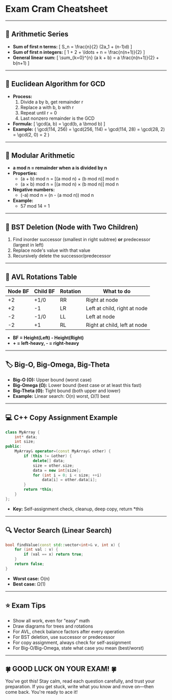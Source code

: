 # Exam Cram Cheatsheet

---

## 🧮 Arithmetic Series
- **Sum of first n terms:**
  \[
  S_n = \frac{n}{2} (2a_1 + (n-1)d)
  \]
- **Sum of first n integers:**
  \[
  1 + 2 + \ldots + n = \frac{n(n+1)}{2}
  \]
- **General linear sum:**
  \[
  \sum_{k=0}^{n} (a k + b) = a \frac{n(n+1)}{2} + b(n+1)
  \]

---

## 🔢 Euclidean Algorithm for GCD
- **Process:**
  1. Divide a by b, get remainder r
  2. Replace a with b, b with r
  3. Repeat until r = 0
  4. Last nonzero remainder is the GCD
- **Formula:**
  \[
  \gcd(a, b) = \gcd(b, a \bmod b)
  \]
- **Example:**
  \(
  \gcd(114, 256) = \gcd(256, 114) = \gcd(114, 28) = \gcd(28, 2) = \gcd(2, 0) = 2
  \)

---

## 🧩 Modular Arithmetic
- **a mod n = remainder when a is divided by n**
- **Properties:**
  - (a + b) mod n = [(a mod n) + (b mod n)] mod n
  - (a × b) mod n = [(a mod n) × (b mod n)] mod n
- **Negative numbers:**
  - (-a) mod n = (n - (a mod n)) mod n
- **Example:**
  - 57 mod 14 = 1

---

## 🌳 BST Deletion (Node with Two Children)
1. Find inorder successor (smallest in right subtree) **or** predecessor (largest in left)
2. Replace node's value with that value
3. Recursively delete the successor/predecessor

---

## 🌲 AVL Rotations Table
| Node BF | Child BF | Rotation | What to do                |
|---------|----------|----------|---------------------------|
| +2      | +1/0     | RR       | Right at node             |
| +2      | -1       | LR       | Left at child, right at node |
| -2      | -1/0     | LL       | Left at node              |
| -2      | +1       | RL       | Right at child, left at node  |
- **BF = Height(Left) - Height(Right)**
- **+ = left-heavy, - = right-heavy**

---

## 🏷️ Big-O, Big-Omega, Big-Theta
- **Big-O (O):** Upper bound (worst case)
- **Big-Omega (Ω):** Lower bound (best case or at least this fast)
- **Big-Theta (Θ):** Tight bound (both upper and lower)
- **Example:** Linear search: O(n) worst, Ω(1) best

---

## 💻 C++ Copy Assignment Example
```cpp
class MyArray {
    int* data;
    int size;
public:
    MyArray& operator=(const MyArray& other) {
        if (this != &other) {
            delete[] data;
            size = other.size;
            data = new int[size];
            for (int i = 0; i < size; ++i)
                data[i] = other.data[i];
        }
        return *this;
    }
};
```
- **Key:** Self-assignment check, cleanup, deep copy, return *this

---

## 🔍 Vector Search (Linear Search)
```cpp
bool findValue(const std::vector<int>& v, int x) {
    for (int val : v) {
        if (val == x) return true;
    }
    return false;
}
```
- **Worst case:** O(n)
- **Best case:** Ω(1)

---

## ⭐ Exam Tips
- Show all work, even for "easy" math
- Draw diagrams for trees and rotations
- For AVL, check balance factors after every operation
- For BST deletion, use successor or predecessor
- For copy assignment, always check for self-assignment
- For Big-O/Big-Omega, state what case you mean (best/worst)

---

## 🍀 GOOD LUCK ON YOUR EXAM! 🍀
You've got this! Stay calm, read each question carefully, and trust your preparation. If you get stuck, write what you know and move on—then come back. You're ready to ace it! 